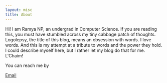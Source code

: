 ```yaml
---
layout: misc
title: About
---
```


Hi! I am Ramya NP, an undergrad in Computer Science. If you are reading this, you must have stumbled across my tiny cabbage patch of thoughts. Logolepsy, the title of this blog, means an obsession with words. I love words. And this is my attempt at a tribute to words and the power they hold.
I could describe myself here, but I rather let my blog do that for me. L'Chaim!

You can reach me by 

[Email](mailto:email@domain.com)
